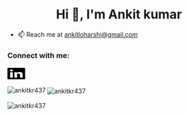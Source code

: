 <h1 align="center">Hi 👋, I'm Ankit kumar</h1>

- 📫 Reach me at ankitloharshi@gmail.com

<h3 align="left">Connect with me:</h3>
<p align="left">
<a href="https://www.linkedin.com/in/ankit-kumar-612064205/" target="blank"><img align="center" src="./linkedin.svg" alt="linkedin" height="30" width="40" /></a>
</p>
 


<p><img align="left" src="https://github-readme-stats.vercel.app/api/top-langs?username=ankitkr437&show_icons=true&locale=en&layout=compact" alt="ankitkr437" /></p>

<p>&nbsp;<img align="center" src="https://github-readme-stats.vercel.app/api?username=ankitkr437&show_icons=true&locale=en" alt="ankitkr437" /></p>

<p><img align="center" src="https://github-readme-streak-stats.herokuapp.com/?user=ankitkr437&" alt="ankitkr437" /></p>
